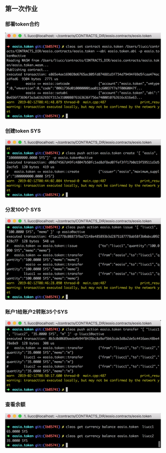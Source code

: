 ## 第一次作业


### 部署token合约

![](01.png)

### 创建token  SYS

![](02.png)

### 分发100个 SYS
![](03.png)

### 账户1给账户2转账35个SYS
![](04.png)

### 查看余额
![](05.png)